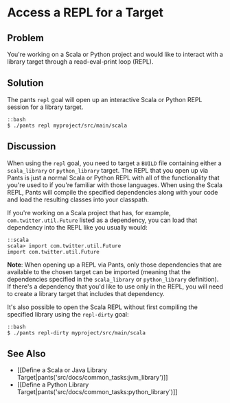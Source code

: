 # Access a REPL for a Target

## Problem

You're working on a Scala or Python project and would like to interact with a library target through a read-eval-print loop (REPL).

## Solution

The pants `repl` goal will open up an interactive Scala or Python REPL session for a library target.

    ::bash
    $ ./pants repl myproject/src/main/scala

## Discussion

When using the `repl` goal, you need to target a `BUILD` file containing either a `scala_library` or `python_library` target. The REPL that you open up via Pants is just a normal Scala or Python REPL with all of the functionality that you're used to if you're familiar with those languages. When using the Scala REPL, Pants will compile the specified dependencies along with your code and load the resulting classes into your classpath.

If you're working on a Scala project that has, for example, `com.twitter.util.Future` listed as a dependency, you can load that dependency into the REPL like you usually would:

    ::scala
    scala> import com.twitter.util.Future
    import com.twitter.util.Future

**Note**: When opening up a REPL via Pants, only those dependencies that are available to the chosen target can be imported (meaning that the dependencies specified in the `scala_library` or `python_library` definition). If there's a dependency that you'd like to use only in the REPL, you will need to create a library target that includes that dependency.

It's also possible to open the Scala REPL without first compiling the specified library using the `repl-dirty` goal:

    ::bash
    $ ./pants repl-dirty myproject/src/main/scala

## See Also

* [[Define a Scala or Java Library Target|pants('src/docs/common_tasks:jvm_library')]]
* [[Define a Python Library Target|pants('src/docs/common_tasks:python_library')]]
